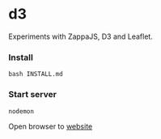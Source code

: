 d3
==

Experiments with ZappaJS, D3 and Leaflet.

### Install
    bash INSTALL.md

### Start server
    nodemon

Open browser to [website](http://localhost:3000/)

